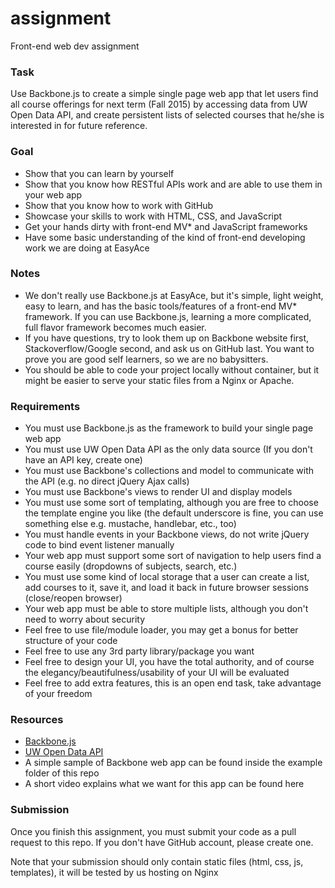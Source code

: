 # assignment
Front-end web dev assignment

### Task
Use Backbone.js to create a simple single page web app that let users find all course offerings for next term (Fall 2015) by accessing data from UW Open Data API, and create persistent lists of selected courses that he/she is interested in for future reference.

### Goal
- Show that you can learn by yourself
- Show that you know how RESTful APIs work and are able to use them in your web app
- Show that you know how to work with GitHub
- Showcase your skills to work with HTML, CSS, and JavaScript
- Get your hands dirty with front-end MV* and JavaScript frameworks
- Have some basic understanding of the kind of front-end developing work we are doing at EasyAce

### Notes
- We don't really use Backbone.js at EasyAce, but it's simple, light weight, easy to learn, and has the basic tools/features of a front-end MV* framework. If you can use Backbone.js, learning a more complicated, full flavor framework becomes much easier.
- If you have questions, try to look them up on Backbone website first, Stackoverflow/Google second, and ask us on GitHub last. You want to prove you are good self learners, so we are no babysitters.
- You should be able to code your project locally without container, but it might be easier to serve your static files from a Nginx or Apache.

### Requirements
- You must use Backbone.js as the framework to build your single page web app
- You must use UW Open Data API as the only data source (If you don't have an API key, create one)
- You must use Backbone's collections and model to communicate with the API (e.g. no direct jQuery Ajax calls)
- You must use Backbone's views to render UI and display models
- You must use some sort of templating, although you are free to choose the template engine you like (the default underscore is fine, you can use something else e.g. mustache, handlebar, etc., too)
- You must handle events in your Backbone views, do not write jQuery code to bind event listener manually
- Your web app must support some sort of navigation to help users find a course easily (dropdowns of subjects, search, etc.)
- You must use some kind of local storage that a user can create a list, add courses to it, save it, and load it back in future browser sessions (close/reopen browser)
- Your web app must be able to store multiple lists, although you don't need to worry about security
- Feel free to use file/module loader, you may get a bonus for better structure of your code
- Feel free to use any 3rd party library/package you want
- Feel free to design your UI, you have the total authority, and of course the elegancy/beautifulness/usability of your UI will be evaluated
- Feel free to add extra features, this is an open end task, take advantage of your freedom

### Resources
- [Backbone.js](http://www.backbonejs.org)
- [UW Open Data API](https://api.uwaterloo.ca)
- A simple sample of Backbone web app can be found inside the example folder of this repo
- A short video explains what we want for this app can be found here

### Submission
Once you finish this assignment, you must submit your code as a pull request to this repo. If you don't have GitHub account, please create one.


Note that your submission should only contain static files (html, css, js, templates), it will be tested by us hosting on Nginx
